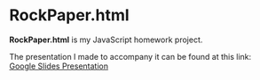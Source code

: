 # RockPaper.html

**RockPaper.html** is my JavaScript homework project.

The presentation I made to accompany it can be found at this link:  
[Google Slides Presentation](https://docs.google.com/presentation/d/1GLenZrJrjjywoDsNts_wSpR25lWv5-gYtNb-ZduzVh8/edit?usp=sharing)